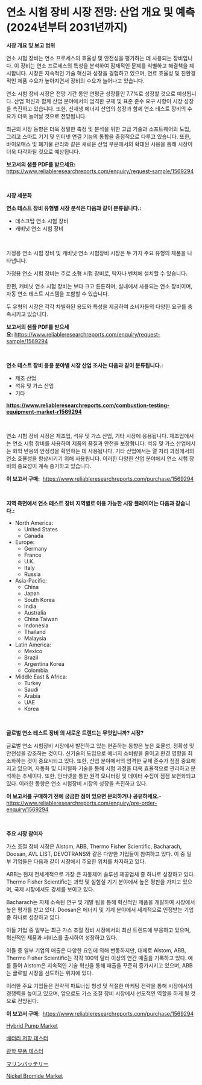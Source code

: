 <p><h1>연소 시험 장비 시장 전망: 산업 개요 및 예측 (2024년부터 2031년까지)</h1></p><p><strong>시장 개요 및 보고 범위</strong></p>
<p><p>연소 시험 장비는 연소 프로세스의 효율성 및 안전성을 평가하는 데 사용되는 장비입니다. 이 장비는 연소 프로세스의 특성을 분석하여 잠재적인 문제를 식별하고 해결책을 제시합니다. 시장은 지속적인 기술 혁신과 성장을 경험하고 있으며, 연료 효율성 및 친환경적인 제품 수요가 높아지면서 장비의 수요가 늘어나고 있습니다.</p><p>연소 시험 장비 시장은 전망 기간 동안 연평균 성장률인 7.7%로 성장할 것으로 예상됩니다. 산업 혁신과 함께 산업 분야에서의 엄격한 규제 및 표준 준수 요구 사항이 시장 성장을 촉진하고 있습니다. 또한, 신재생 에너지 산업의 성장과 함께 연소 테스트 장비의 수요가 더욱 늘어날 것으로 전망됩니다.</p><p>최근의 시장 동향은 더욱 정밀한 측정 및 분석을 위한 고급 기술과 소프트웨어의 도입, 그리고 스마트 기기 및 인터넷 연결 기능의 통합을 중점적으로 다루고 있습니다. 또한, 바이오매스 및 폐기물 관리와 같은 새로운 산업 부문에서의 확대된 사용을 통해 시장이 더욱 다각화될 것으로 예상됩니다.</p></p>
<p><strong>보고서의 샘플 PDF를 받으세요:</strong> <a href="https://www.reliableresearchreports.com/enquiry/request-sample/1569294">https://www.reliableresearchreports.com/enquiry/request-sample/1569294</a></p>
<p>&nbsp;</p>
<p><strong>시장 세분화</strong></p>
<p><strong>연소 테스트 장비 유형별 시장 분석은 다음과 같이 분류됩니다.:</strong></p>
<p><ul><li>데스크탑 연소 시험 장비</li><li>캐비닛 연소 시험 장비</li></ul></p>
<p>&nbsp;</p>
<p><p>가정용 연소 시험 장비 및 캐비닛 연소 시험장비 시장은 두 가지 주요 유형의 제품을 나타냅니다. </p><p>가정용 연소 시험 장비는 주로 소형 시험 장비로, 탁자나 벤치에 설치할 수 있습니다. </p><p>한편, 캐비닛 연소 시험 장비는 보다 크고 튼튼하며, 실내에서 사용되는 연소 장비이며, 자동 연소 테스트 시스템을 포함할 수 있습니다. </p><p>두 유형의 시장은 각각 차별화된 용도와 특성을 제공하여 소비자들의 다양한 요구를 충족시키고 있습니다.</p></p>
<p><strong>보고서의 샘플 PDF를 받으세요:</strong>&nbsp;<a href="https://www.reliableresearchreports.com/enquiry/request-sample/1569294">https://www.reliableresearchreports.com/enquiry/request-sample/1569294</a></p>
<p>&nbsp;</p>
<p><strong> 연소 테스트 장비 응용 분야별 시장 산업 조사는 다음과 같이 분류됩니다.:</strong></p>
<p><ul><li>제조 산업</li><li>석유 및 가스 산업</li><li>기타</li></ul></p>
<p><strong><a href="https://www.reliableresearchreports.com/combustion-testing-equipment-market-r1569294">https://www.reliableresearchreports.com/combustion-testing-equipment-market-r1569294</a></strong></p>
<p>&nbsp;</p>
<p><p>연소 시험 장비 시장은 제조업, 석유 및 가스 산업, 기타 시장에 응용됩니다. 제조업에서는 연소 시험 장비를 사용하여 제품의 품질과 안전을 보장합니다. 석유 및 가스 산업에서는 화학 반응의 안정성을 확인하는 데 사용됩니다. 기타 산업에서는 열 처리 과정에서의 연소 효율성을 향상시키기 위해 사용됩니다. 이러한 다양한 산업 분야에서 연소 시험 장비의 중요성이 계속 증가하고 있습니다.</p></p>
<p><strong>이 보고서 구매:</strong>&nbsp; <a href="https://www.reliableresearchreports.com/purchase/1569294">https://www.reliableresearchreports.com/purchase/1569294</a></p>
<p>&nbsp;</p>
<p><strong>지역 측면에서 연소 테스트 장비 지역별로 이용 가능한 시장 플레이어는 다음과 같습니다.:</strong></p>
<p><ul>
    <li>
        North America:
        <ul>
            <li>United States</li>
            <li>Canada</li>
        </ul>
    </li>
    <li>
        Europe:
        <ul>
            <li>Germany</li>
            <li>France</li>
            <li>U.K.</li>
            <li>Italy</li>
            <li>Russia</li>
        </ul>
    </li>
    <li>
        Asia-Pacific:
        <ul>
            <li>China</li>
            <li>Japan</li>
            <li>South Korea</li>
            <li>India</li>
            <li>Australia</li>
            <li>China Taiwan</li>
            <li>Indonesia</li>
            <li>Thailand</li>
            <li>Malaysia</li>
        </ul>
    </li>
    <li>
        Latin America:
        <ul>
            <li>Mexico</li>
            <li>Brazil</li>
            <li>Argentina Korea</li>
            <li>Colombia</li>
        </ul>
    </li>
    <li>
        Middle East & Africa:
        <ul>
            <li>Turkey</li>
            <li>Saudi</li>
            <li>Arabia</li>
            <li>UAE</li>
            <li>Korea</li>
        </ul>
    </li>
    </ul></p>
<p>&nbsp;</p>
<p><strong>글로벌 연소 테스트 장비 의 새로운 트렌드는 무엇입니까? 시장?</strong></p>
<p><p>글로벌 연소 시험장비 시장에서 발전하고 있는 현존하는 동향은 높은 효율성, 정확성 및 안전성을 강조하는 것이다. 신기술의 도입으로 에너지 소비량을 줄이고 환경 영향을 최소화하는 것이 중요시되고 있다. 또한, 산업 분야에서의 엄격한 규제 준수가 점점 중요해지고 있으며, 자동화 및 디지털화 기술을 통해 시험 과정을 더욱 효율적으로 관리하고 분석하는 추세이다. 또한, 인터넷을 통한 원격 모니터링 및 데이터 수집이 점점 보편화되고 있다. 이러한 동향은 연소 시험장비 시장의 성장을 촉진하고 있다.</p></p>
<p><strong>이 보고서를 구매하기 전에 궁금한 점이 있으면 문의하거나 공유하세요.</strong>- <a href="https://www.reliableresearchreports.com/enquiry/pre-order-enquiry/1569294">https://www.reliableresearchreports.com/enquiry/pre-order-enquiry/1569294</a></p>
<p>&nbsp;</p>
<p><strong>주요 시장 참여자</strong></p>
<p><p>가스 조절 장비 시장은 Alstom, ABB, Thermo Fisher Scientific, Bacharach, Doosan, AVL LIST, DEVOTRANS와 같은 다양한 기업들이 참여하고 있다. 이 중 일부 기업들은 다음과 같이 시장에서 주요한 위치를 차지하고 있다.</p><p>ABB는 현재 전세계적으로 가장 큰 자동제어 솔루션 제공업체 중 하나로 성장하고 있다. Thermo Fisher Scientific는 과학 및 실험실 기기 분야에서 높은 평판을 가지고 있으며, 국제 시장에서도 강세를 보이고 있다.</p><p>Bacharach는 자체 소속된 연구 및 개발 팀을 통해 혁신적인 제품을 개발하여 시장에서 높은 평가를 받고 있다. Doosan은 에너지 및 기계 분야에서 세계적으로 인정받는 기업 중 하나로 성장하고 있다.</p><p>이들 기업 중 일부는 최근 가스 조절 장비 시장에서의 최신 트렌드에 부응하고 있으며, 혁신적인 제품과 서비스를 출시하여 성장하고 있다.</p><p>이들 중 일부 기업의 매출은 다양한 요인에 의해 변동하지만, 대체로 Alstom, ABB, Thermo Fisher Scientific는 각각 100억 달러 이상의 연간 매출을 기록하고 있다. 예를 들어 Alstom은 지속적인 기술 혁신을 통해 매출을 꾸준히 증가시키고 있으며, ABB는 글로벌 시장을 선도하는 위치에 있다.</p><p>이러한 주요 기업들은 전략적 파트너십 형성 및 적절한 마케팅 전략을 통해 시장에서의 경쟁력을 높이고 있으며, 앞으로도 가스 조절 장비 시장에서 선도적인 역할을 하게 될 것으로 전망된다.</p></p>
<p><strong>이 보고서 구매:</strong>&nbsp;&nbsp;<a href="https://www.reliableresearchreports.com/purchase/1569294">https://www.reliableresearchreports.com/purchase/1569294</a></p>
<p><p><a href="https://github.com/globismark/Market-Research-Report-List-2/blob/main/hybrid-pump-market.md">Hybrid Pump Market</a></p><p><a href="https://github.com/Tristiarton768456/Market-Research-Report-List-1/blob/main/793777827952.md">배터리 저항 테스터</a></p><p><a href="https://github.com/vsoq0zknh59/Market-Research-Report-List-1/blob/main/123469327951.md">광학 부품 테스터</a></p><p><a href="https://github.com/schmahlson/Market-Research-Report-List-1/blob/main/114708930436.md">マリンバッテリー</a></p><p><a href="https://issuu.com/reportprime-2/docs/nickel-bromide-market-size-2030.pptx">Nickel Bromide Market</a></p></p>